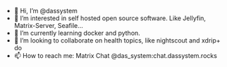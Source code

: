 - 👋 Hi, I’m @dassystem
- 👀 I’m interested in self hosted open source software. Like Jellyfin, Matrix-Server, Seafile…
- 🌱 I’m currently learning docker and python.
- 💞️ I’m looking to collaborate on health topics, like nightscout and xdrip+ do
- 📫 How to reach me: Matrix Chat @das_system:chat.dassystem.rocks

<!---
dassystem/dassystem is a ✨ special ✨ repository because its `README.md` (this file) appears on your GitHub profile.
You can click the Preview link to take a look at your changes.
--->
